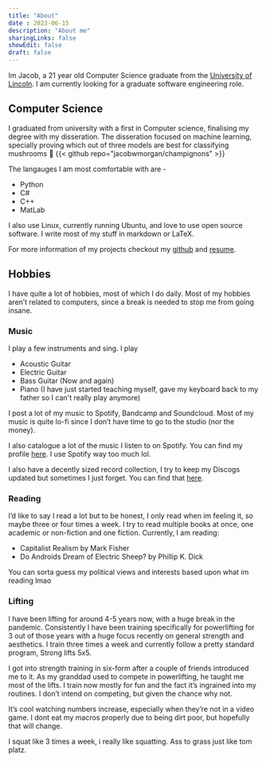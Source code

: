 ```yaml
---
title: "About"
date : 2023-06-15
description: "About me"
sharingLinks: false
showEdit: false
draft: false
---
```


Im Jacob, a 21 year old Computer Science graduate from the [University of Lincoln](https://www.lincoln.ac.uk/course/cmpcmsub/). I am currently looking for a graduate software engineering role.  

## Computer Science 

I graduated from university with a first in Computer science, finalising my degree with my disseration. The disseration focused on machine learning, specially proving which out of three models are best for classifying mushrooms 🍄 
{{< github repo="jacobwmorgan/champignons" >}}





The langauges I am most comfortable with are -
-  Python
-  C#
-  C++
-  MatLab

I also use Linux, currently running Ubuntu, and love to use open source software. I write most of my stuff in markdown or LaTeX.

For more information of my projects checkout my [github](https://github.com/jacobwmorgan) and [resume](/resume).

## Hobbies

I have quite a lot of hobbies, most of which I do daily. Most of my hobbies aren’t related to computers, since a break is needed to stop me from going insane.

### Music
I play a few instruments and sing. I play
- Acoustic Guitar
- Electric Guitar
- Bass Guitar (Now and again)
- Piano (I have just started teaching myself, gave my keyboard back to my father so I can't really play anymore)

I post a lot of my music to Spotify, Bandcamp and Soundcloud. Most of my music is quite lo-fi since I don’t have time to go to the studio (nor the money).

I also catalogue a lot of the music I listen to on Spotify. You can find my profile [here](https://open.spotify.com/user/1177473688). I use Spotify way too much lol.

I also have a decently sized record collection, I try to keep my Discogs updated but sometimes I just forget. You can find that [here](https://www.discogs.com/user/jakey23).

### Reading

I’d like to say I read a lot but to be honest, I only read when im feeling it, so maybe three or four times a week. I try to read multiple books at once, one academic or non-fiction and one fiction. Currently, I am reading:

- Capitalist Realism by Mark Fisher
- Do Androids Dream of Electric Sheep? by Phillip K. Dick

You can sorta guess my political views and interests based upon what im reading lmao

### Lifting

I have been lifting for around 4-5 years now, with a huge break in the pandemic. Consistently I have been training specifically for powerlifting for 3 out of those years with a huge focus recently on general strength and aesthetics. I train three times a week and currently follow a pretty standard program, Strong lifts 5x5.

I got into strength training in six-form after a couple of friends introduced me to it. As my granddad used to compete in powerlifting, he taught me most of the lifts. I train now mostly for fun and the fact it’s ingrained into my routines. I don’t intend on competing, but given the chance why not.

It’s cool watching numbers increase, especially when they’re not in a video game. I dont eat my macros properly due to being dirt poor, but hopefully that will change.

I squat like 3 times a week, i really like squatting. Ass to grass just like tom platz.